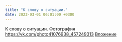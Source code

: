 ```yaml
---
title: "К слову о ситуации."
date: 2023-03-01 06:01:00 +0300
---
```


К слову о ситуации.
Фотография
<a class="vk-attach" href="https://vk.com/photo41076938_457249313">https://vk.com/photo41076938_457249313</a>
<a class="vk-attach" href="https://vk.com/photo41076938_457249313">Вложение</a>

